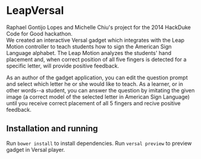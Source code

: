 # LeapVersal

Raphael Gontijo Lopes and Michelle Chiu's project for the 2014 HackDuke Code for Good hackathon.<br>
We created an interactive Versal gadget which integrates with the Leap Motion controller to teach students how to sign the American Sign Language alphabet. The Leap Motion analyzes the students' hand placement and, when correct position of all five fingers is detected for a specific letter, will provide positive feedback.

As an author of the gadget application, you can edit the question prompt and select which letter he or she would like to teach. As a learner, or in other words--a student, you can answer the question by imitating the given image (a correct model of the selected letter in American Sign Language) until you receive correct placement of all 5 fingers and recive positive feedback.

## Installation and running

Run `bower install` to install dependencies.
Run `versal preview` to preview gadget in Versal player.